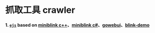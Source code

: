 # 抓取工具 crawler

#### 1. [`ejs`](https://github.com/angenalZZZ/doc-zip/blob/master/crawler-ejs.zip) based on [miniblink c++](https://github.com/weolar/miniblink49)、[miniblink c#](https://gitee.com/angenal/NetMiniblink)、[gowebui](https://github.com/selfplan/gowebui)、[blink-demo](https://github.com/raintean/blink-demo)



